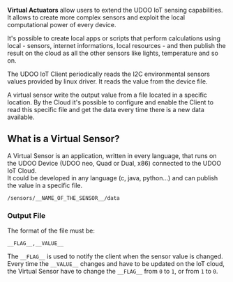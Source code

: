 **Virtual Actuators** allow users to extend the UDOO IoT sensing capabilities.  
It allows to create more complex sensors and exploit the local computational power of every device.

It's possible to create local apps or scripts that perform calculations using local - sensors, internet informations, local resources - and then publish the result on the cloud as all the other sensors like lights, temperature and so on.

The UDOO IoT Client periodically reads the I2C environmental sensors values provided by linux driver. It reads the value from the device file.

A virtual sensor write the output value from a file located in a specific location.
By the Cloud it's possible to configure and enable the Client to read this specific file and get the data every time there is a new data available.

## What is a Virtual Sensor?

A Virtual Sensor is an application, written in every language, that runs on the UDOO Device (UDOO neo, Quad or Dual, x86) connected to the UDOO IoT Cloud.  
It could be developed in any language (c, java, python...) and can publish the value in a specific file.

    /sensors/__NAME_OF_THE_SENSOR__/data

### Output File

The format of the file must be:

    __FLAG__,__VALUE__

The `__FLAG__` is used to notify the client when the sensor value is changed.  
Every time the `__VALUE__` changes and have to be updated on the IoT cloud, the Virtual Sensor have to change the `__FLAG__` from `0` to `1`, or from `1` to `0`.

